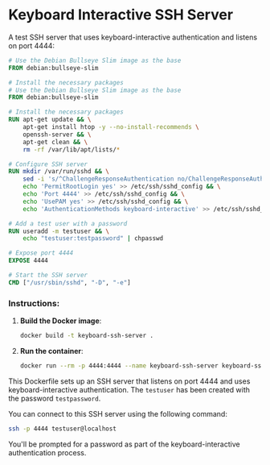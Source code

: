 # Keyboard Interactive SSH Server
A test SSH server that uses keyboard-interactive authentication and listens on port 4444:

```Dockerfile
# Use the Debian Bullseye Slim image as the base
FROM debian:bullseye-slim

# Install the necessary packages
# Use the Debian Bullseye Slim image as the base
FROM debian:bullseye-slim

# Install the necessary packages
RUN apt-get update && \
    apt-get install htop -y --no-install-recommends \
    openssh-server && \
    apt-get clean && \
    rm -rf /var/lib/apt/lists/*

# Configure SSH server
RUN mkdir /var/run/sshd && \
    sed -i 's/^ChallengeResponseAuthentication no/ChallengeResponseAuthentication yes/' /etc/ssh/sshd_config && \
    echo 'PermitRootLogin yes' >> /etc/ssh/sshd_config && \
    echo 'Port 4444' >> /etc/ssh/sshd_config && \
    echo 'UsePAM yes' >> /etc/ssh/sshd_config && \
    echo 'AuthenticationMethods keyboard-interactive' >> /etc/ssh/sshd_config

# Add a test user with a password
RUN useradd -m testuser && \
    echo "testuser:testpassword" | chpasswd

# Expose port 4444
EXPOSE 4444

# Start the SSH server
CMD ["/usr/sbin/sshd", "-D", "-e"]
```

### Instructions:

1. **Build the Docker image**:
   ```bash
   docker build -t keyboard-ssh-server .
   ```

2. **Run the container**:
   ```bash
   docker run --rm -p 4444:4444 --name keyboard-ssh-server keyboard-ssh-server
   ```

This Dockerfile sets up an SSH server that listens on port 4444 and uses keyboard-interactive authentication. The `testuser` has been created with the password `testpassword`. 

You can connect to this SSH server using the following command:

```bash
ssh -p 4444 testuser@localhost
```

You'll be prompted for a password as part of the keyboard-interactive authentication process.
